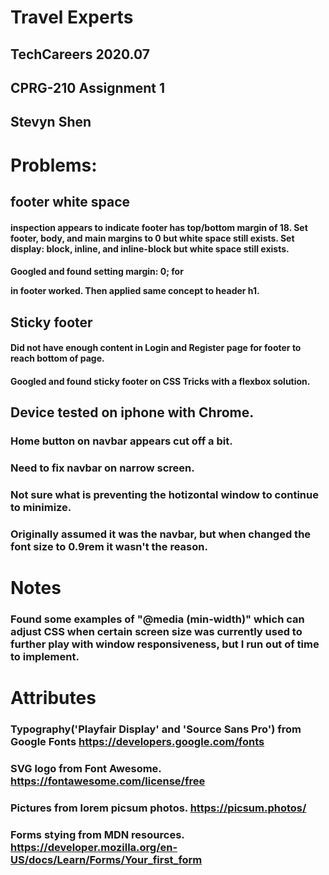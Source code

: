 # Travel Experts 
## TechCareers 2020.07
## CPRG-210 Assignment 1
## Stevyn Shen


# Problems:

## footer white space
#### inspection appears to indicate footer has top/bottom margin of 18. Set footer, body, and main margins to 0 but white space still exists. Set display: block, inline, and inline-block but white space still exists.
#### Googled and found setting margin: 0; for <p> in footer worked. Then applied same concept to header h1.

## Sticky footer
#### Did not have enough content in Login and Register page for footer to reach bottom of page.
#### Googled and found sticky footer on CSS Tricks with a flexbox solution.

## Device tested on iphone with Chrome.
### Home button on navbar appears cut off a bit.
### Need to fix navbar on narrow screen.

### Not sure what is preventing the hotizontal window to continue to minimize.
### Originally assumed it was the navbar, but when changed the font size to 0.9rem it wasn't the reason.


# Notes

### Found some examples of "@media (min-width)" which can adjust CSS when certain screen size was currently used to further play with window responsiveness, but I run out of time to implement.



# Attributes 

### Typography('Playfair Display' and 'Source Sans Pro') from Google Fonts https://developers.google.com/fonts
### SVG logo from Font Awesome. https://fontawesome.com/license/free
### Pictures from lorem picsum photos. https://picsum.photos/
### Forms stying from MDN resources. https://developer.mozilla.org/en-US/docs/Learn/Forms/Your_first_form







